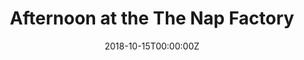 ---
url: https://thebaffler.com/latest/afternoon-at-the-nap-factory-haigney
title: "Afternoon at the The Nap Factory"
publication: The Baffler
date: 2018-10-15T00:00:00Z
image: ""
---